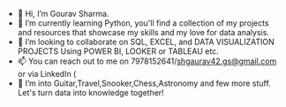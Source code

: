 - 👋 Hi, I’m Gourav Sharma.
- 🌱 I’m currently learning Python, you'll find a collection of my projects and resources that showcase my skills and my love for data analysis.
- 🤝 I’m looking to collaborate on SQL, EXCEL, and DATA VISUALIZATION PROJECTS Using POWER BI, LOOKER or TABLEAU etc.
- 📫 You can reach out to me on 7978152641/shgaurav42.gs@gmail.com or via LinkedIn (
- 👀 I’m into Guitar,Travel,Snooker,Chess,Astronomy and few more stuff.
  Let's turn data into knowledge together!

